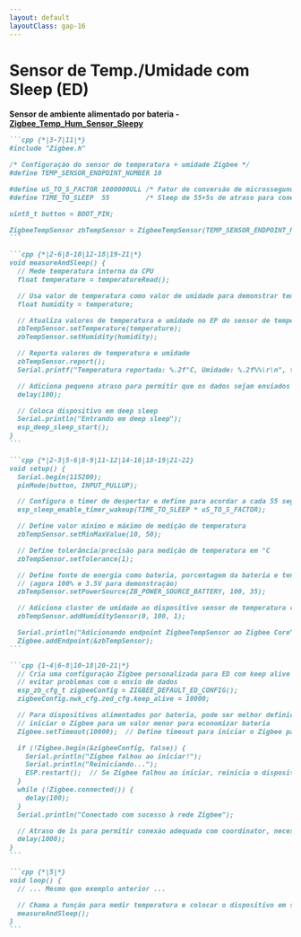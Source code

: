 ```yaml
---
layout: default
layoutClass: gap-16
---
```


# Sensor de Temp./Umidade com Sleep (ED)

**Sensor de ambiente alimentado por bateria - [Zigbee_Temp_Hum_Sensor_Sleepy](https://github.com/espressif/arduino-esp32/tree/master/libraries/Zigbee/examples/Zigbee_Temp_Hum_Sensor_Sleepy)**

````md magic-move {lines: true}
```cpp {*|3-7|11|*}
#include "Zigbee.h"

/* Configuração do sensor de temperatura + umidade Zigbee */
#define TEMP_SENSOR_ENDPOINT_NUMBER 10

#define uS_TO_S_FACTOR 1000000ULL /* Fator de conversão de microssegundos para segundos */
#define TIME_TO_SLEEP  55         /* Sleep de 55+5s de atraso para conexão => dados reportados a cada 1 minuto */

uint8_t button = BOOT_PIN;

ZigbeeTempSensor zbTempSensor = ZigbeeTempSensor(TEMP_SENSOR_ENDPOINT_NUMBER);
```

```cpp {*|2-6|8-10|12-18|19-21|*}
void measureAndSleep() {
  // Mede temperatura interna da CPU
  float temperature = temperatureRead();

  // Usa valor de temperatura como valor de umidade para demonstrar temperatura e umidade
  float humidity = temperature;

  // Atualiza valores de temperatura e umidade no EP do sensor de temperatura
  zbTempSensor.setTemperature(temperature);
  zbTempSensor.setHumidity(humidity);

  // Reporta valores de temperatura e umidade
  zbTempSensor.report();
  Serial.printf("Temperatura reportada: %.2f°C, Umidade: %.2f%%\r\n", temperature, humidity);

  // Adiciona pequeno atraso para permitir que os dados sejam enviados antes do sleep
  delay(100);

  // Coloca dispositivo em deep sleep
  Serial.println("Entrando em deep sleep");
  esp_deep_sleep_start();
}
```

```cpp {*|2-3|5-6|8-9|11-12|14-16|18-19|21-22}
void setup() {
  Serial.begin(115200);
  pinMode(button, INPUT_PULLUP);

  // Configura o timer de despertar e define para acordar a cada 55 segundos
  esp_sleep_enable_timer_wakeup(TIME_TO_SLEEP * uS_TO_S_FACTOR);

  // Define valor mínimo e máximo de medição de temperatura
  zbTempSensor.setMinMaxValue(10, 50);

  // Define tolerância/precisão para medição de temperatura em °C
  zbTempSensor.setTolerance(1);

  // Define fonte de energia como bateria, porcentagem da bateria e tensão da bateria
  // (agora 100% e 3.5V para demonstração)
  zbTempSensor.setPowerSource(ZB_POWER_SOURCE_BATTERY, 100, 35);

  // Adiciona cluster de umidade ao dispositivo sensor de temperatura com valores min, max e tolerância
  zbTempSensor.addHumiditySensor(0, 100, 1);

  Serial.println("Adicionando endpoint ZigbeeTempSensor ao Zigbee Core");
  Zigbee.addEndpoint(&zbTempSensor);
```

```cpp {1-4|6-8|10-18|20-21|*}
  // Cria uma configuração Zigbee personalizada para ED com keep alive de 10s para
  // evitar problemas com o envio de dados
  esp_zb_cfg_t zigbeeConfig = ZIGBEE_DEFAULT_ED_CONFIG();
  zigbeeConfig.nwk_cfg.zed_cfg.keep_alive = 10000;

  // Para dispositivos alimentados por bateria, pode ser melhor definir timeout para
  // iniciar o Zigbee para um valor menor para economizar bateria
  Zigbee.setTimeout(10000);  // Define timeout para iniciar o Zigbee para 10s (padrão é 30s)

  if (!Zigbee.begin(&zigbeeConfig, false)) {
    Serial.println("Zigbee falhou ao iniciar!");
    Serial.println("Reiniciando...");
    ESP.restart();  // Se Zigbee falhou ao iniciar, reinicia o dispositivo e tenta novamente
  }
  while (!Zigbee.connected()) {
    delay(100);
  }
  Serial.println("Conectado com sucesso à rede Zigbee");

  // Atraso de 1s para permitir conexão adequada com coordinator, necessário para dispositivos com sleep
  delay(1000);
}
```

```cpp {*|5|*}
void loop() {
  // ... Mesmo que exemplo anterior ...

  // Chama a função para medir temperatura e colocar o dispositivo em sleep
  measureAndSleep();
}
```
```` 
